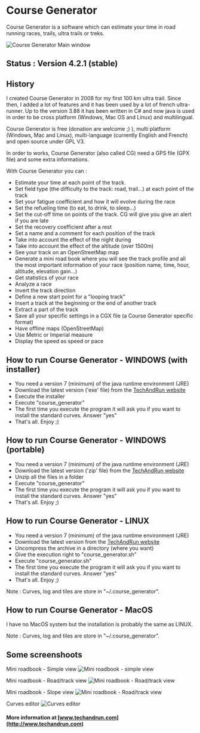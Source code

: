 # Course Generator

Course Generator is a software which can estimate your time in road running races, trails, ultra trails or treks.

![Course Generator Main window](https://imgur.com/4tM7kUR.png)

## Status : Version 4.2.1 (stable)

## History
I created Course Generator in 2008 for my first 100 km ultra trail. Since then, I added a lot of features and it has been used by a lot of french ultra-runner. Up to the version 3.88 it has been written in C# and now java is used in order to be cross platform (Windows, Mac OS and Linux) and multilingual.

Course Generator is free (donation are welcome ;) ), multi platform (Windows, Mac and Linux), multi-language (currently English and French) and open source under GPL V3.

In order to works, Course Generator (also called CG) need a GPS file (GPX file) and some extra informations.

With Course Generator you can :

* Estimate your time at each point of the track.
* Set field type (the difficulty to the track: road, trail...) at each point of the track
* Set your fatigue coefficient and how it will evolve during the race
* Set the refueling time (to eat, to drink, to sleep...)
* Set the cut-off time on points of the track. CG will give you give an alert if you are late
* Set the recovery coefficient after a rest
* Set a name and a comment for each position of the track
* Take into account the effect of the night during
* Take into account the effect of the altitude (over 1500m)
* See your track on an OpenStreetMap map
* Generate a mini road book where you will see the track profile and all the most important information of your race (position name, time, hour, altitude, elevation gain...)
* Get statistics of your race
* Analyze a race
* Invert the track direction
* Define a new start point for a "looping track"
* Insert a track at the beginning or the end of another track
* Extract a part of the track
* Save all your specific settings in a CGX file (a Course Generator specific format)
* Have offline maps (OpenStreetMap)
* Use Metric or Imperial measure
* Display the speed as speed or pace 


## How to run Course Generator - WINDOWS (with installer)

* You need a version 7 (minimum) of the java runtime environment (JRE)
* Download the latest version ('exe' file) from the [TechAndRun website](http://techandrun.com/course-generator/telechargement/)
* Execute the installer
* Execute "course_generator"
* The first time you execute the program it will ask you if you want to install the standard curves. Answer "yes"
* That's all. Enjoy ;)

## How to run Course Generator - WINDOWS (portable)

* You need a version 7 (minimum) of the java runtime environment (JRE)
* Download the latest version ('zip' file) from the [TechAndRun website](http://techandrun.com/course-generator/telechargement/)
* Unzip all the files in a folder
* Execute "course_generator"
* The first time you execute the program it will ask you if you want to install the standard curves. Answer "yes"
* That's all. Enjoy ;)

## How to run Course Generator - LINUX
* You need a version 7 (minimum) of the java runtime environment (JRE)
* Download the latest version from the [TechAndRun website](http://techandrun.com/course-generator/telechargement/)
* Uncompress the archive in a directory (where you want)
* Give the execution right to "course_generator.sh"
* Execute "course_generator.sh"
* The first time you execute the program it will ask you if you want to install the standard curves. Answer "yes"
* That's all. Enjoy ;)

Note : Curves, log and tiles are store in "~/.course_generator".

## How to run Course Generator - MacOS
I have no MacOS system but the installation is probably the same as LINUX.

Note : Curves, log and tiles are store in "~/.course_generator".

## Some screenshoots
Mini roadbook - Simple view
![Mini roadbook - simple view](http://i.imgur.com/QqeVisc.png)

Mini roadbook - Road/track view
![Mini roadbook - Road/track view](http://i.imgur.com/z7fwq7o.png)

Mini roadbook - Slope view
![Mini roadbook - Road/track view](http://i.imgur.com/UjOEtSH.png)

Curves editor
![Curves editor](http://i.imgur.com/6YnDFUz.png)


#### More information at [www.techandrun.com](http://www.techandrun.com)
